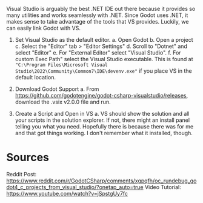 Visual Studio is arguably the best .NET IDE out there because it provides so many utilities and works seamlessly with .NET. Since Godot uses .NET, it makes sense to take advantage of the tools that VS provides. Luckily, we can easily link Godot with VS.

1. Set Visual Studio as the default editor.
	a. Open Godot
	b. Open a project
	c. Select the "Editor" tab > "Editor Settings"
	d. Scroll to "Dotnet" and select "Editor"
	e. For "External Editor" select "Visual Studio".
	f. For custom Exec Path" select the Visual Studio executable. This is found at `"C:\Program Files\Microsoft Visual Studio\2022\Community\Common7\IDE\devenv.exe"` if you place VS in the default location.

2. Download Godot Support
	a. From https://github.com/godotengine/godot-csharp-visualstudio/releases, download the .vsix v2.0.0 file and run.

3. Create a Script and Open in VS
	a. VS should show the solution and all your scripts in the solution explorer. If not, there might an install panel telling you what you need. Hopefully there is because there was for me and that got things working. I don't remember what it installed, though.

# Sources

Reddit Post: https://www.reddit.com/r/GodotCSharp/comments/xgpqfh/oc_rundebug_godot4_c_projects_from_visual_studio/?onetap_auto=true
Video Tutorial: https://www.youtube.com/watch?v=jSpstgUy7fc
